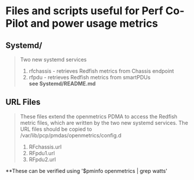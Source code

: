 # Files and scripts useful for Perf Co-Pilot and power usage metrics
## Systemd/
> Two new systemd services
> 1) rfchassis - retrieves Redfish metrics from Chassis endpoint
> 2) rfpdu - retrieves Redfish metrics from smartPDUs  
**see Systemd/README.md**  
 
## URL Files
> These files extend the openmetrics PDMA to access the Redfish metric files, which
> are written by the two new systemd services.
> The URL files should be copied to /var/lib/pcp/pmdas/openmetrics/config.d
> 1) RFchassis.url
> 2) RFpdu1.url
> 3) RFpdu2.url
>    
**These can be verified using '$pminfo openmetrics | grep watts'
